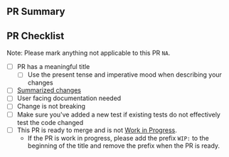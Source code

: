 ## PR Summary

<!-- summarize your PR between here and the checklist -->

## PR Checklist

Note: Please mark anything not applicable to this PR `NA`.

- [ ] PR has a meaningful title
    - [ ] Use the present tense and imperative mood when describing your changes
- [ ] [Summarized changes](https://github.com/PowerShell/PowerShell/blob/master/.github/CONTRIBUTING.md#pull-request---submission)
- [ ] User facing documentation needed
- [ ] Change is not breaking
- [ ] Make sure you've added a new test if existing tests do not effectively test the code changed
- [ ] This PR is ready to merge and is not [Work in Progress](https://github.com/PowerShell/PowerShell/blob/master/.github/CONTRIBUTING.md#pull-request---work-in-progress).
    - If the PR is work in progress, please add the prefix `WIP:` to the beginning of the title and remove the prefix when the PR is ready.
